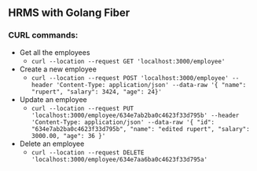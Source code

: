 ## HRMS with Golang Fiber

### CURL commands:

- Get all the employees
  - `curl --location --request GET 'localhost:3000/employee'`
- Create a new employee
  - `curl --location --request POST 'localhost:3000/employee' --header 'Content-Type: application/json' --data-raw '{ "name": "rupert", "salary": 3424, "age": 24}'`
- Update an employee
  - `curl --location --request PUT 'localhost:3000/employee/634e7ab2ba0c4623f33d795b' --header 'Content-Type: application/json' --data-raw '{ "id": "634e7ab2ba0c4623f33d795b", "name": "edited rupert", "salary": 3000.00, "age": 36 }'`
- Delete an employee
  - `curl --location --request DELETE 'localhost:3000/employee/634e7aa6ba0c4623f33d795a'`
